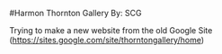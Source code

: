 #Harmon Thornton Gallery
By: SCG

Trying to make a new website from the old Google Site 
(https://sites.google.com/site/thorntongallery/home)
